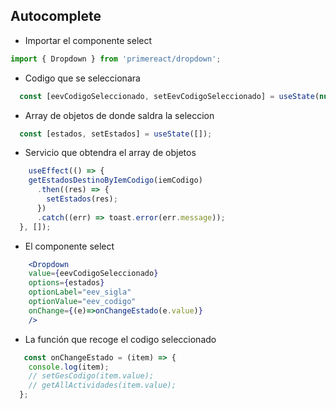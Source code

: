 ## Autocomplete
- Importar el componente select
```jsx
import { Dropdown } from 'primereact/dropdown';
```
- Codigo que se seleccionara
```jsx
  const [eevCodigoSeleccionado, setEevCodigoSeleccionado] = useState(null);
```
- Array de objetos de donde saldra la seleccion
```jsx
  const [estados, setEstados] = useState([]);
```
- Servicio que obtendra el array de objetos
```jsx
    useEffect(() => {
    getEstadosDestinoByIemCodigo(iemCodigo)
      .then((res) => {
        setEstados(res);
      })
      .catch((err) => toast.error(err.message));
  }, []);
```
- El componente select
```jsx
	<Dropdown
	value={eevCodigoSeleccionado}
	options={estados}
	optionLabel="eev_sigla"
	optionValue="eev_codigo"
	onChange={(e)=>onChangeEstado(e.value)}
	/>
```
- La función que recoge el codigo seleccionado
```jsx
   const onChangeEstado = (item) => {
    console.log(item);
    // setGesCodigo(item.value);
    // getAllActividades(item.value);
  };
```

	